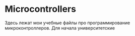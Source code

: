 # Microcontrollers
Здесь лежат мои учебные файлы про программирование микроконтроллеров. Для начала университетские
